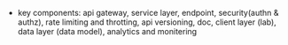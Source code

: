 - key components: api gateway, service layer, endpoint, security(authn & authz), rate limiting and throtting, api versioning, doc, client layer (lab), data layer (data model), analytics and monitering